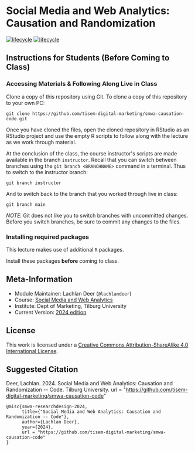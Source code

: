 # Social Media and Web Analytics: Causation and Randomization

[![lifecycle](https://img.shields.io/badge/lifecycle-experimental-orange.svg)](https://www.tidyverse.org/lifecycle/#maturing)
[![lifecycle](https://img.shields.io/badge/version-2024-red.svg)]()

## Instructions for Students (Before Coming to Class)

### Accessing Materials & Following Along Live in Class

Clone a copy of this repository using Git.
To clone a copy of this repository to your own PC:

```{bash, eval = FALSE}
git clone https://github.com/tisem-digital-marketing/smwa-causation-code.git
```

Once you have cloned the files, open the cloned repository in RStudio as an RStudio project and use the empty R scripts to follow along with the lecture as we work through material.

At the conclusion of the class, the course instructor's scripts are made available in the branch `instructor`.
Recall that you can switch between branches using the `git branch <BRANCHNAME>` command in a terminal.
Thus to switch to the instructor branch:

```{bash}
git branch instructor
```

And to switch back to the branch that you worked through live in class:

```{bash}
git branch main
```

*NOTE*: Git does not like you to switch branches with uncommitted changes.
Before you switch branches, be sure to commit any changes to the files.

### Installing required packages

This lecture makes use of additional `R` packages.

Install these packages **before** coming to class.

## Meta-Information

* Module Maintainer: Lachlan Deer (`@lachlandeer`)
* Course: [Social Media and Web Analytics](https://tisem-digital-marketing.github.io/2024-smwa)
* Institute: Dept of Marketing, Tilburg University
* Current Version: [2024 edition](https://tisem-digital-marketing.github.io/2024-smwa)

## License

This work is licensed under a [Creative Commons Attribution-ShareAlike 4.0 International License](http://creativecommons.org/licenses/by-sa/4.0/).

## Suggested Citation

Deer, Lachlan. 2024. Social Media and Web Analytics: Causation and Randomization -- Code. Tilburg University. url = "https://github.com/tisem-digital-marketing/smwa-causation-code"

```{r, engine='out', eval = FALSE}
@misc{smwa-researchdesign-2024,
      title={"Social Media and Web Analytics: Causation and Randomization -- Code"},
      author={Lachlan Deer},
      year={2024},
      url = "https://github.com/tisem-digital-marketing/smwa-causation-code"
}
```